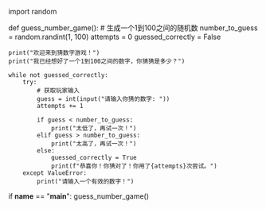 
import random

def guess_number_game():
    # 生成一个1到100之间的随机数
    number_to_guess = random.randint(1, 100)
    attempts = 0
    guessed_correctly = False

    print("欢迎来到猜数字游戏！")
    print("我已经想好了一个1到100之间的数字，你猜猜是多少？")

    while not guessed_correctly:
        try:
            # 获取玩家输入
            guess = int(input("请输入你猜的数字: "))
            attempts += 1

            if guess < number_to_guess:
                print("太低了，再试一次！")
            elif guess > number_to_guess:
                print("太高了，再试一次！")
            else:
                guessed_correctly = True
                print(f"恭喜你！你猜对了！你用了{attempts}次尝试。")
        except ValueError:
            print("请输入一个有效的数字！")

if __name__ == "__main__":
    guess_number_game()